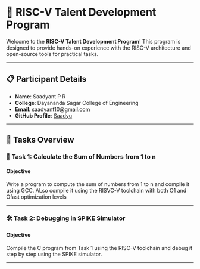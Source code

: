 # 🌟 RISC-V Talent Development Program

Welcome to the **RISC-V Talent Development Program**! This program is designed to provide hands-on experience with the RISC-V architecture and open-source tools for practical tasks.

---

## 📋 Participant Details

- **Name**: Saadyant P R  
- **College**: Dayananda Sagar College of Engineering  
- **Email**: [saadyant10@gmail.com](mailto:saadyant10@gmail.com)  
- **GitHub Profile**: [Saadyu](https://github.com/Saadyu)  

---

## 🔧 Tasks Overview

### 📝 **Task 1**: Calculate the Sum of Numbers from 1 to n 

#### Objective  
Write a program to compute the sum of numbers from 1 to n and compile it using GCC. ALso compile it using the RISVC-V toolchain with both O1 and Ofast optimization levels


---

### 🛠️ **Task 2**: Debugging in SPIKE Simulator

#### Objective  
Compile the C program from Task 1 using the RISC-V toolchain and debug it step by step using the SPIKE simulator.

---

